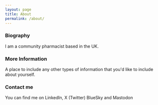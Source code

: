 ```yaml
---
layout: page
title: About
permalink: /about/
---
```


### Biography

I am a community pharmacist based in the UK.

### More Information

A place to include any other types of information that you'd like to include about yourself.

### Contact me

You can find me on LinkedIn, X (Twitter) BlueSky and Mastodon
